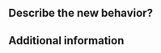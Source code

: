 ## Describe the new behavior?
<!-- A clear and concise description of the changes, including any breaking changes (if applicable) -->

## Additional information
<!-- Add any other context about the change here. -->
